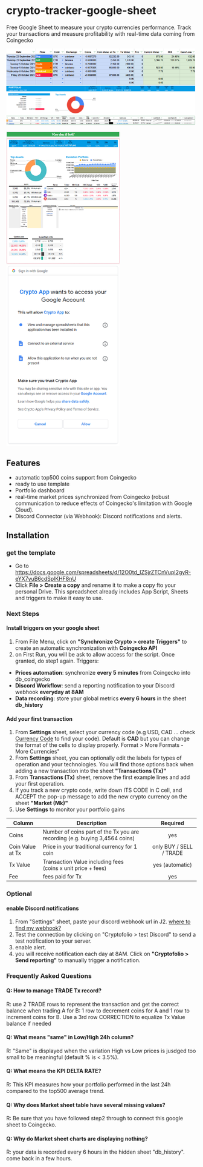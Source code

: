 # crypto-tracker-google-sheet
Free Google Sheet to measure your crypto currencies performance. Track your transactions and measure profitability with real-time data coming from Coingecko

<p float="left">
	<img src="/transactions.png" width="500">
	<img src="/dashboard.png" width="500">
</p>
<p float="left">
	<img src="/screenshot.png" width="300">
	<img src="/permissions.png" width="300">
</p>
	



## Features
- automatic top500 coins support from Coingecko
- ready to use template
- Portfolio dashboard
- real-time market prices synchronized from Coingecko (robust communication to reduce effects of Coingecko's limitation with Google Cloud).
- Discord Connector (via Webhook): Discord notifications and alerts.

## Installation
### get the template
- Go to https://docs.google.com/spreadsheets/d/12O0td_IZSjrZTCnVupI2gyR-eYX7yuB6cdSplKHF8nU
- Click **File > Create a copy** and rename it to make a copy fto your personal Drive. 
This spreadsheet already includes App Script, Sheets and triggers to make it easy to use.

### Next Steps
#### Install triggers on your google sheet
1. From File Menu, click on **"Synchronize Crypto > create Triggers"** to create an automatic synchronization with __Coingecko API__
2. on First Run, you will be ask to allow access for the script. Once granted, do step1 again.
Triggers:
- **Prices automation**: synchronize __every 5 minutes__ from Coingecko into db_coingecko
- **Discord Workflow**: send a reporting notification to your Discord webhook __everyday at 8AM__
- **Data recording**: store your global metrics __every 6 hours__ in the sheet **db_history**

#### Add your first transaction
1. From **Settings** sheet, select your currency code (e.g USD, CAD ... check [Currency Code](https://en.wikipedia.org/wiki/ISO_4217) to find your code).
Default is **CAD** but you can change the format of the cells to display properly. Format > More Formats - More Currencies"						
2. From **Settings** sheet, you can optionally edit the labels for types of operation and your technologies. You will find those options back when adding a new transaction into the sheet **"Transactions (Tx)"**						
3. From **Transactions (Tx)** sheet, remove the first example lines and add your first operation.						
4. If you track a new crypto code, write down ITS CODE in C cell, and ACCEPT the pop-up message to add the new crypto currency on the sheet **"Market (Mk)"**
5. Use **Settings** to monitor your portfolio gains
		
| Column           | Description                                                                 |   |         Required        |
|------------------|-----------------------------------------------------------------------------|---|:-----------------------:|
| Coins            | Number of coins part of the Tx you are recording (e.g. buying 3,4564 coins) |   |           yes           |
| Coin Value at Tx | Price in your traditional currency for 1 coin                               |   | only BUY / SELL / TRADE |
| Tx Value         | Transaction Value including fees (coins x unit price + fees)                |   |     yes (automatic)     |
| Fee              | fees paid for Tx                                                            |   |           yes           |					
### Optional
#### enable Discord notifications
1. From "Settings" sheet, paste your discord webhook url in J2. [where to find my webhook?](https://support.discord.com/hc/en-us/articles/228383668-Intro-to-Webhooks)
2. Test the connection by clicking on "Cryptofolio > test Discord" to send a test notification to your server.						
3. enable alert.						
4. you will receive notification each day at 8AM. Click on **"Cryptofolio > Send reporting"** to manually trigger a notification.

### Frequently Asked Questions					
#### Q: How to manage TRADE Tx record?						
R: use 2 TRADE rows to represent the transaction and get the correct balance when trading A for B: 1 row to decrement coins for A and 1 row to increment coins for B. Use a 3rd row CORRECTION to equalize Tx Value balance if needed						

#### Q: What means "same" in Low/High 24h column?						
R: "Same" is displayed when the variation High vs Low prices is jusdged too small to be meaningful (default % is < 3.5%).					

#### Q: What means the KPI DELTA RATE?						
R: This KPI measures how your portfolio performed in the last 24h compared to the top500 average trend.						

#### Q: Why does Market sheet table have several missing values?  						
R: Be sure that you have followed step2 through to connect this google sheet to Coingecko.						

#### Q: Why do Market sheet charts are displaying nothing?						
R: your data is recorded every 6 hours in the hidden sheet "db_history". come back in a few hours.						
